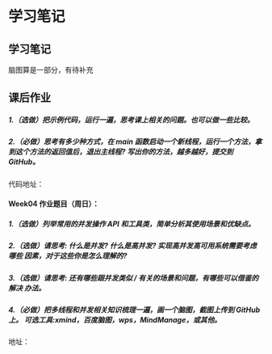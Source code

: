 # 学习笔记



## 学习笔记

脑图算是一部分，有待补充



## 课后作业

##### 1.（选做）把示例代码，运行一遍，思考课上相关的问题。也可以做一些比较。



##### 2.（必做）思考有多少种方式，在 main 函数启动一个新线程，运行一个方法，拿到这个方法的返回值后，退出主线程? 写出你的方法，越多越好，提交到 GitHub。

代码地址：



#### Week04 作业题目（周日）：

##### 1.（选做）列举常用的并发操作 API 和工具类，简单分析其使用场景和优缺点。



##### 2.（选做）请思考: 什么是并发? 什么是高并发? 实现高并发高可用系统需要考虑哪些 因素，对于这些你是怎么理解的?



##### 3.（选做）请思考: 还有哪些跟并发类似 / 有关的场景和问题，有哪些可以借鉴的解决 办法。



##### 4.（必做）把多线程和并发相关知识梳理一遍，画一个脑图，截图上传到 GitHub 上。 可选工具:xmind，百度脑图，wps，MindManage，或其他。

地址：

